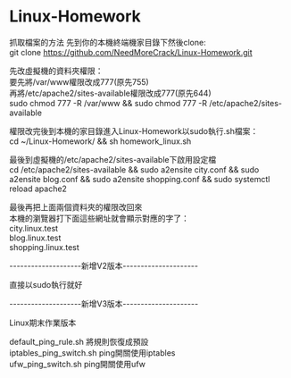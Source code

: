 # Linux-Homework
  
抓取檔案的方法 先到你的本機終端機家目錄下然後clone:  
git clone https://github.com/NeedMoreCrack/Linux-Homework.git   
  
先改虛擬機的資料夾權限：  
要先將/var/www權限改成777(原先755)   
再將/etc/apache2/sites-available權限改成777(原先644)  
sudo chmod 777 -R /var/www && sudo chmod 777 -R /etc/apache2/sites-available  
  
權限改完後到本機的家目錄進入Linux-Homework以sudo執行.sh檔案：  
cd ~/Linux-Homework/ && sh homework_linux.sh   
  
最後到虛擬機的/etc/apache2/sites-available下啟用設定檔  
cd /etc/apache2/sites-available && sudo a2ensite city.conf && sudo a2ensite blog.conf && sudo a2ensite shopping.conf && sudo systemctl reload apache2  
  
最後再把上面兩個資料夾的權限改回來  
本機的瀏覽器打下面這些網址就會顯示對應的字了：  
city.linux.test  
blog.linux.test  
shopping.linux.test 



--------------------新增V2版本--------------------- 

直接以sudo執行就好

--------------------新增V3版本--------------------- 

Linux期末作業版本

default_ping_rule.sh 將規則恢復成預設  
iptables_ping_switch.sh ping開關使用iptables  
ufw_ping_switch.sh ping開關使用ufw  
